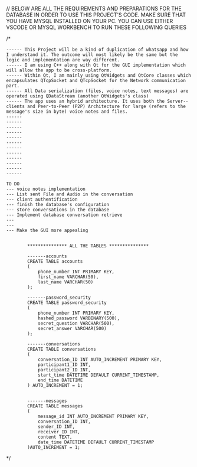 // BELOW ARE ALL THE REQUIREMENTS AND PREPARATIONS FOR THE DATABASE IN ORDER TO USE THIS PROJECT'S CODE. MAKE SURE THAT YOU HAVE MYSQL INSTALLED ON YOUR PC. YOU CAN USE EITHER VSCODE OR MYSQL WORKBENCH TO RUN THESE FOLLOWING QUERIES


/* 

    ------ This Project will be a kind of duplication of whatsapp and how I understand it. The outcome will most likely be the same but the logic and implementation are way different.
    ------ I am using C++ along with Qt for the GUI implementation which will allow the app to be cross-platform.
    ------ Within Qt, I am mainly using QtWidgets and QtCore classes which encapsulates QTcpSocket and QTcpSocket for the Network communication part.
    ------ All Data serialization (files, voice notes, text messages) are operated using QDataStream (another QtWidgets's class)
    ------ The app uses an hybrid architecture. It uses both the Server--clients and Peer-to-Peer (P2P) Architecture for large (refers to the message's size in byte) voice notes and files.
    ------ 
    ------
    ------
    ------
    ------
    ------
    ------
    ------
    ------
    ------
    ------
    ------

    TO DO
    --- voice notes implementation
    --- List sent File and Audio in the conversation
    --- client authentification
    --- finish the database's configuration
    --- store conversations in the database
    --- Implement database conversation retrieve 
    --- 
    --- 
    --- Make the GUI more appealing 


            *************** ALL THE TABLES ***************

            -------accounts
            CREATE TABLE accounts
            (
                phone_number INT PRIMARY KEY,
                first_name VARCHAR(50),
                last_name VARCHAR(50)
            );

            -------password_security
            CREATE TABLE password_security
            (
                phone_number INT PRIMARY KEY,
                hashed_password VARBINARY(500),
                secret_question VARCHAR(500),
                secret_answer VARCHAR(500)
            );

            -------conversations
            CREATE TABLE conversations 
            (
                conversation_ID INT AUTO_INCREMENT PRIMARY KEY,
                participant1_ID INT,
                participant2_ID INT,
                start_time DATETIME DEFAULT CURRENT_TIMESTAMP,
                end_time DATETIME
            ) AUTO_INCREMENT = 1;


            -------messages
            CREATE TABLE messages 
            (
                message_id INT AUTO_INCREMENT PRIMARY KEY,
                conversation_ID INT,
                sender_ID INT,
                receiver_ID INT,
                content TEXT, 
                date_time DATETIME DEFAULT CURRENT_TIMESTAMP
            )AUTO_INCREMENT = 1;



















*/




